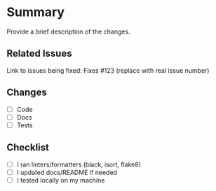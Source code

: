 # Summary

Provide a brief description of the changes.

## Related Issues

Link to issues being fixed: Fixes #123 (replace with real issue number)

## Changes

- [ ] Code
- [ ] Docs
- [ ] Tests

## Checklist

- [ ] I ran linters/formatters (black, isort, flake8)
- [ ] I updated docs/README if needed
- [ ] I tested locally on my machine
